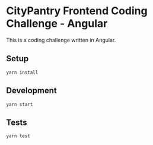 # CityPantry Frontend Coding Challenge - Angular
This is a coding challenge written in Angular.

## Setup
```
yarn install
```

## Development
```
yarn start
```

## Tests
```
yarn test
```
